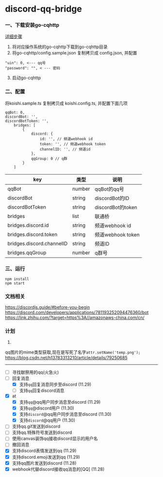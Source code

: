 # discord-qq-bridge

### 一、下载安装go-cqhttp
[详细步骤](https://github.com/Mrs4s/go-cqhttp/blob/master/docs/quick_start.md)

1. 将对应操作系统的go-cqhttp下载到go-cqhttp目录
2. 将go-cqhttp/config.sample.json 复制拷贝成 config.json, 并配置
```shell script
"uin": 0, <--- qq号
"password": "", < --- 密码
```
3. 启动go-cqhttp

### 二、配置
将koishi.sample.ts 复制拷贝成 koishi.config.ts, 并配置下面几项
```shell script
qqBot: 0,
discordBot: '',
discordBotToken: '',
    bridges: [
        {
            discord: {
                id: '', // 频道webhook id
                token: '', // 频道webhook token
                channelID: '', // 频道id
            },
            qqGroup: 0 // q群
        }
    ]
```
| key | 类型 | 说明 |
| --- | --- | --- |
| qqBot | number | qqBot的qq号 |
| discordBot | string | discordBot的ID |
| discordBotToken | string | discordBot的token |
| bridges | list | 联通桥 |
| bridges.discord.id | string | 频道webhook id |
| bridges.discord.token | string | 频道webhook token |
| bridges.discord.channelID | string | 频道ID |
| bridges.qqGroup | number | q群号 |

### 三、运行
```shell script
npm install
npm start
```


### 文档相关
https://discordjs.guide/#before-you-begin
https://discord.com/developers/applications/781193252094476360/bot
https://link.zhihu.com/?target=https%3A//amazonaws-china.com/cn/
### 计划
1.
qq图片的mime类型获取,现在是写死了名字`attr.setName('temp.png');`
https://blog.csdn.net/h13783313210/article/details/79250685

--- 

- [ ] 寻找献祭用的qq(火急火)
- [ ] 回复消息
    - [x] 支持`qq`回复消息同步至discord (11.29)
    - [ ] 支持`qq`回复discord消息
- [x] at
    - [x] 支持`qq`@qq用户同步消息至discord (11.29)
    - [x] 支持`qq`@discord用户 (11.30)
    - [x] 支持`discord`@qq用户同步消息至discord (11.30)
    - [x] 支持`discord`@qq用户 (11.30)
- [ ] 支持qq.gif发送到discord
- [ ] 支持qq.特殊符号发送到discord
- [ ] 使用canvas装饰qq接收discord显示的用户名
- [ ] 撤回消息
- [x] 支持discord表情发送到qq (11.29)
- [x] 支持discord.emoji发送到qq (11.29)
- [x] 支持qq图片发送到discord (11.28)
- [x] webhook代替discord接收qq消息的[QQ] (11.28)
